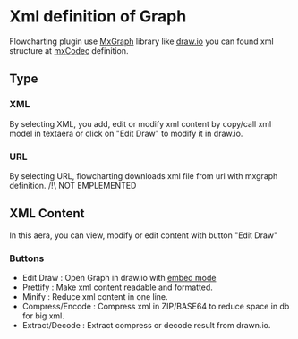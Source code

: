 # Xml definition of Graph
Flowcharting plugin use [MxGraph](https://jgraph.github.io/mxgraph/) library like [draw.io](https://draw.io)
you can found xml structure at [mxCodec](https://jgraph.github.io/mxgraph/docs/js-api/files/io/mxCodec-js.html) definition.

## Type

### XML
By selecting XML, you add, edit or modify xml content by copy/call xml model in textaera or click on "Edit Draw" to modify it in draw.io.

### URL
By selecting URL, flowcharting downloads xml file from url with mxgraph definition.
/!\ NOT EMPLEMENTED

## XML Content
In this aera, you can view, modify or edit content with button "Edit Draw"

### Buttons

  * Edit Draw : Open Graph in draw.io with [embed mode](https://desk.draw.io/support/solutions/articles/16000042544-how-does-embed-mode-work-)
  * Prettify : Make xml content readable and formatted.
  * Minify : Reduce xml content in one line.
  * Compress/Encode : Compress xml in ZIP/BASE64 to reduce space in db for big xml.
  * Extract/Decode : Extract compress or decode result from drawn.io.
